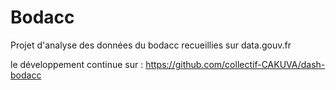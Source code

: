 # Bodacc 
Projet d'analyse des données du bodacc recueillies sur data.gouv.fr

le développement continue sur : https://github.com/collectif-CAKUVA/dash-bodacc
